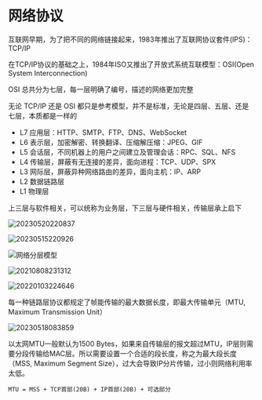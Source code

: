 # 网络协议

互联网早期，为了把不同的网络链接起来，1983年推出了互联网协议套件(IPS)：TCP/IP

在TCP/IP协议的基础之上，1984年ISO又推出了开放式系统互联模型：OSI(Open System Interconnection)

OSI 总共分为七层，每一层明确了编号，描述的网络更加完整

无论 TCP/IP 还是 OSI 都只是参考模型，并不是标准，无论是四层、五层、还是七层，本质都是一样的

- L7 应用层：HTTP、SMTP、FTP、DNS、WebSocket
- L6 表示层，加密解密、转换翻译、压缩解压缩：JPEG、GIF
- L5 会话层，不同机器上的用户之间建立及管理会话：RPC、SQL、NFS
- L4 传输层，屏蔽有无连接的差异，面向进程：TCP、UDP、SPX
- L3 网际层，屏蔽异种网络路由的差异，面向主机：IP、ARP
- L2 数据链路层
- L1 物理层

上三层与软件相关，可以统称为业务层，下三层与硬件相关，传输层承上启下

![20230520220837](http://image.zuoright.com/20230520220837.png)

![20230515220926](http://image.zuoright.com/20230515220926.png)

![网络分层模型](http://image.zuoright.com/网络分层模型.png)

![20210808231312](http://image.zuoright.com/20210808231312.png)

![20220103224646](http://image.zuoright.com/20220103224646.png)

每一种链路层协议都规定了帧能传输的最大数据长度，即最大传输单元（MTU, Maximum Transmission Unit）

![20230518083859](http://image.zuoright.com/20230518083859.png)

以太网MTU一般默认为1500 Bytes，如果来自传输层的报文超过MTU，IP层则需要分段传输给MAC层。所以需要设置一个合适的段长度，称之为最大段长度（MSS, Maximum Segment Size），过大会导致IP分片传输，过小则网络利用率太低。

`MTU = MSS + TCP首部(20B) + IP首部(20B) + 可选部分`
